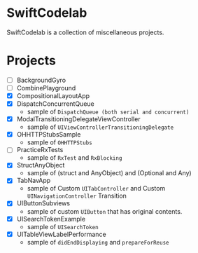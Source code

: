 # SwiftCodelab
SwiftCodelab is a collection of miscellaneous projects.

# Projects
- [ ] BackgroundGyro
- [ ] CombinePlayground
- [x] CompositionalLayoutApp
- [x] DispatchConcurrentQueue
    - sample of `DispatchQueue (both serial and concurrent)`
- [x] ModalTransitioningDelegateViewController
    - sample of `UIViewControllerTransitioningDelegate`
- [x] OHHTTPStubsSample
    - sample of `OHHTTPStubs`
- [ ] PracticeRxTests
    - sample of `RxTest` and `RxBlocking`
- [x] StructAnyObject
    - sample of (struct and AnyObject) and (Optional and Any)
- [x] TabNavApp
    - sample of Custom `UITabController` and Custom `UINavigationController` Transition
- [x] UIButtonSubviews
    - sample of custom `UIButton` that has original contents.
- [x] UISearchTokenExample
    - sample of `UISearchToken`
- [x] UITableViewLabelPerformance
    - sample of `didEndDisplaying` and `prepareForReuse`
